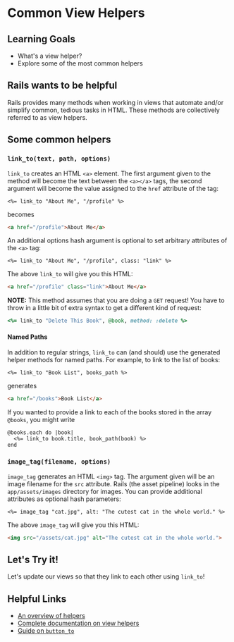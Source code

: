 # Common View Helpers
## Learning Goals
- What's a view helper?
- Explore some of the most common helpers

## Rails wants to be helpful
Rails provides many methods when working in views that automate and/or simplify common, tedious tasks in HTML. These methods are collectively referred to as view helpers.

## Some common helpers

### `link_to(text, path, options)`
`link_to` creates an HTML `<a>` element. The first argument given to the method will become the text between the `<a></a>` tags, the second argument will become the value assigned to the `href` attribute of the tag:

```erb
<%= link_to "About Me", "/profile" %>
```

becomes

```html
<a href="/profile">About Me</a>
```

An additional options hash argument is optional to set arbitrary attributes of the `<a>` tag:

```erb
<%= link_to "About Me", "/profile", class: "link" %>
```

The above `link_to` will give you this HTML:

```html
<a href="/profile" class="link">About Me</a>
```

**NOTE:** This method assumes that you are doing a `GET` request! You have to throw in a little bit of extra syntax to get a different kind of request:

```ruby
<%= link_to "Delete This Book", @book, method: :delete %>
```

#### Named Paths

In addition to regular strings, `link_to` can (and should) use the generated helper methods for named paths. For example, to link to the list of books:

```erb
<%= link_to "Book List", books_path %>
```

generates

```html
<a href="/books">Book List</a>
```

If you wanted to provide a link to each of the books stored in the array `@books`, you might write

```erb
@books.each do |book|
  <%= link_to book.title, book_path(book) %>
end
```


### `image_tag(filename, options)`
`image_tag` generates an HTML `<img>` tag. The argument given will be an image filename for the `src` attribute. Rails (the asset pipeline) looks in the `app/assets/images` directory for images. You can provide additional attributes as optional hash parameters:

```erb
<%= image_tag "cat.jpg", alt: "The cutest cat in the whole world." %>
```

The above `image_tag` will give you this HTML:

```html
<img src="/assets/cat.jpg" alt="The cutest cat in the whole world.">
```

## Let's Try it!

Let's update our views so that they link to each other using `link_to`!

## Helpful Links
- [An overview of helpers](http://guides.rubyonrails.org/action_view_overview.html#overview-of-helpers-provided-by-action-view)
- [Complete documentation on view helpers](http://api.rubyonrails.org/classes/ActionView/Helpers.html)
- [Guide on `button_to`](http://api.rubyonrails.org/classes/ActionView/Helpers/UrlHelper.html#method-i-button_to)
